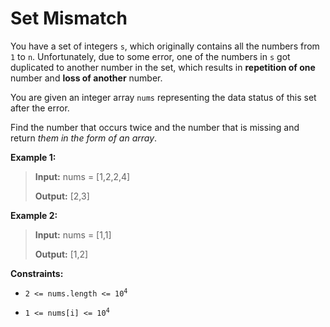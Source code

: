 # Set Mismatch

You have a set of integers <code>s</code>, which originally contains all the numbers from <code>1</code> to <code>n</code>. Unfortunately, due to some error, one of the numbers in <code>s</code> got duplicated to another number in the set, which results in **repetition of one** number and **loss of another** number.

You are given an integer array <code>nums</code> representing the data status of this set after the error.

Find the number that occurs twice and the number that is missing and return *them in the form of an array*.


**Example 1:**
>
> **Input:** nums = [1,2,2,4]
>
> **Output:** [2,3]

**Example 2:**
>
> **Input:** nums = [1,1]
>
> **Output:** [1,2]


**Constraints:**

- <code>2 &lt;= nums.length &lt;= 10<sup>4</sup></code>

- <code>1 &lt;= nums[i] &lt;= 10<sup>4</sup></code>
